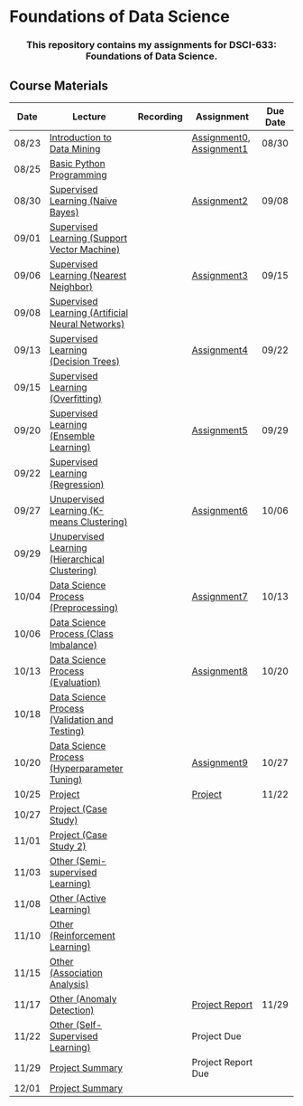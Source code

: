 # Foundations of Data Science

<h3 align="center">This repository contains my assignments for DSCI-633: Foundations of Data Science.</h3>

## Course Materials

| Date  | Lecture                                                                                                                                                  | Recording | Assignment                                                                                                                                                               | Due Date |
|-------|----------------------------------------------------------------------------------------------------------------------------------------------------------|-----------|--------------------------------------------------------------------------------------------------------------------------------------------------------------------------|----------|
| 08/23 | [Introduction to Data Mining](https://docs.google.com/presentation/d/1dmw__r18lqC0m9f3g4BmrRNNL_lBQeoQ1zFRtCfj3HY/edit?usp=sharing)                      |           | [Assignment0](https://github.com/hil-se/fds/blob/master/assignments/assignment0.md), [Assignment1](https://github.com/hil-se/fds/blob/master/assignments/assignment1.md) | 08/30    |
| 08/25 | [Basic Python Programming](https://docs.google.com/presentation/d/1etj8YzgdnxD3tpYzRlynIZDCcfzAZbJUVB51UGaHkJQ/edit?usp=sharing)                         |           |                                                                                                                                                                          |          |
| 08/30 | [Supervised Learning (Naive Bayes)](https://docs.google.com/presentation/d/1tFAiKOXhGZY_3cn3B6Hhnv6IN4I3WAcRdEWHjWfKj7E/edit?usp=sharing)                |           | [Assignment2](https://github.com/hil-se/fds/blob/master/assignments/assignment2.md)                                                                                      | 09/08    |
| 09/01 | [Supervised Learning (Support Vector Machine)](https://docs.google.com/presentation/d/1pVUS4oO4W9064SMW-4IhqguGUZgiUJTHeQ_GSbNxvqU/edit?usp=sharing)     |           |                                                                                                                                                                          |          |
| 09/06 | [Supervised Learning (Nearest Neighbor)](https://docs.google.com/presentation/d/18Ko8AwpP_IIYODpy3BneUgMslGVuP2hNc-okBrMVHmY/edit?usp=sharing)           |           | [Assignment3](https://github.com/hil-se/fds/blob/master/assignments/assignment3.md)                                                                                      | 09/15    |
| 09/08 | [Supervised Learning (Artificial Neural Networks)](https://docs.google.com/presentation/d/12YDV1oa8XS5NkdtPtNzP4vxBnzTzaFJVT5X0d7LJsqE/edit?usp=sharing) |           |                                                                                                                                                                          |          |
| 09/13 | [Supervised Learning (Decision Trees)](https://docs.google.com/presentation/d/14clmZ2QLNvlAc8S8rIO6nifu8iBH2kPP88QfMi3B54Q/edit?usp=sharing)             |           | [Assignment4](https://github.com/hil-se/fds/blob/master/assignments/assignment4.md)                                                                                      | 09/22    |
| 09/15 | [Supervised Learning (Overfitting)](https://docs.google.com/presentation/d/17NVV-nOF1NpR5M2Ordhbb51tyQyri-vfVi9krvi5CXc/edit?usp=sharing)                |           |                                                                                                                                                                          |          |
| 09/20 | [Supervised Learning (Ensemble Learning)](https://docs.google.com/presentation/d/1V2q1tP_1NeR5hVveB_hp5aPpVx1C3n1PD-bxv8VJzb8/edit?usp=sharing)          |           | [Assignment5](https://github.com/hil-se/fds/blob/master/assignments/assignment5.md)                                                                                      | 09/29    |
| 09/22 | [Supervised Learning (Regression)](https://docs.google.com/presentation/d/1_AAhaaOI04so53R0KlxB6J45IZnTIvA8wLw8rlBNdNQ/edit?usp=sharing)                 |           |                                                                                                                                                                          |          |
| 09/27 | [Unupervised Learning (K-means Clustering)](https://docs.google.com/presentation/d/10Aps6HwM3L0_N0yv-qrsPgdJsKCAWLSh5lQl0TkKBwA/edit?usp=sharing)        |           | [Assignment6](https://github.com/hil-se/fds/blob/master/assignments/assignment6.md)                                                                                      | 10/06    |
| 09/29 | [Unupervised Learning (Hierarchical Clustering)](https://docs.google.com/presentation/d/1vm2Z6AMs51vY8_aIWcOKBVYdcT7V-4sKOIRYW_GOGmQ/edit?usp=sharing)   |           |                                                                                                                                                                          |          |
| 10/04 | [Data Science Process (Preprocessing)](https://docs.google.com/presentation/d/1rx8RinmbzJxc7ptfgQJ17ou7BRYG_JFIcGmXzqq6qM8/edit?usp=sharing)             |           | [Assignment7](https://github.com/hil-se/fds/blob/master/assignments/assignment7.md)                                                                                      | 10/13    |
| 10/06 | [Data Science Process (Class Imbalance)](https://docs.google.com/presentation/d/1-sOXnrwrHapYqbS4CMm7OCr8fOIxQOzbOBUFPCmrl7E/edit?usp=sharing)           |           |                                                                                                                                                                          |          |
| 10/13 | [Data Science Process (Evaluation)](https://docs.google.com/presentation/d/11gk6KCGuNgdqSV8k6dHEoWRNhYYExAnF5l16pA2LuFc/edit?usp=sharing)                |           | [Assignment8](https://github.com/hil-se/fds/blob/master/assignments/assignment8.md)                                                                                      | 10/20    |
| 10/18 | [Data Science Process (Validation and Testing)](https://docs.google.com/presentation/d/1g_7KYcv4qT27j6Kd8eagK1fEhr6rUGlXnJuNxZ3KTm8/edit?usp=sharing)    |           |                                                                                                                                                                          |          |
| 10/20 | [Data Science Process (Hyperparameter Tuning)](https://docs.google.com/presentation/d/1w8TVO3AwWrDeY65sDqWxJaHOUjg4tyfbfYfchxHBZH4/edit?usp=sharing)     |           | [Assignment9](https://github.com/hil-se/fds/blob/master/assignments/assignment9.md)                                                                                      | 10/27    |
| 10/25 | [Project](https://docs.google.com/presentation/d/1Fk6CFkC1hyh32b865yctrsSVgHUZXvJsNJklhQdyeiQ/edit?usp=sharing)                                          |           | [Project](https://github.com/hil-se/fds/blob/master/assignments/project.md)                                                                                              | 11/22    |
| 10/27 | [Project (Case Study)](https://docs.google.com/presentation/d/1j3tY_RmdBkbZQcqGQ237Hj4lMs0xsRrN4Q6mhoVHcKo/edit?usp=sharing)                             |           |                                                                                                                                                                          |          |
| 11/01 | [Project (Case Study 2)](https://docs.google.com/presentation/d/1cLT4nOwujE6FkXiJ8CTw3eiP8SfZDUzWp20nRdVpUrs/edit?usp=sharing)                           |           |                                                                                                                                                                          |          |
| 11/03 | [Other (Semi-supervised Learning)](https://docs.google.com/presentation/d/1Sh_hffzSL3s1uN1JXz5MumxPlhxcXM3fqAqel4MaogI/edit?usp=sharing)                 |           |                                                                                                                                                                          |          |
| 11/08 | [Other (Active Learning)](https://docs.google.com/presentation/d/1rJTOuDhh9qLGhww-_7P8UiafHYuEMbBpxPR2gVBrCMQ/edit?usp=sharing)                          |           |                                                                                                                                                                          |          |
| 11/10 | [Other (Reinforcement Learning)](https://docs.google.com/presentation/d/17V9bAffgtSUKe7cqTm3WobFMAS51d5mBIT9nwKpFNgI/edit?usp=sharing)                   |           |                                                                                                                                                                          |          |
| 11/15 | [Other (Association Analysis)](https://docs.google.com/presentation/d/1ruSaePGSPxtE1sYTU-D5NnsY0YoM_mA0VYPmJNydJZY/edit?usp=sharing)                     |           |                                                                                                                                                                          |          |
| 11/17 | [Other (Anomaly Detection)](https://docs.google.com/presentation/d/14RnqD26KPFwOTTMURgBUW_n4zAYPDLq-9YsdeI3B9p0/edit?usp=sharing)                        |           | [Project Report](https://docs.google.com/presentation/d/1mU_p8OV6qT8T7Z2lLxyF1T6HRlMOQpuiAEiEizBfCoM/edit?usp=sharing)                                                   | 11/29    |
| 11/22 | [Other (Self-Supervised Learning)](https://docs.google.com/presentation/d/19_82SE0_Essj2vbk_RUaRa3eXHlZSA2oYwb21_IbXJw/edit?usp=sharing)                 |           | Project Due                                                                                                                                                              |          |
| 11/29 | [Project Summary](https://docs.google.com/spreadsheets/d/1EQM7Pw3G2DYizQmE_ol4eFYYXQ4ZEXR4FDLLb6S28Xc/edit?usp=sharing)                                  |           | Project Report Due                                                                                                                                                       |          |
| 12/01 | [Project Summary](https://docs.google.com/spreadsheets/d/1EQM7Pw3G2DYizQmE_ol4eFYYXQ4ZEXR4FDLLb6S28Xc/edit?usp=sharing)                                  |           |                                                                                                                                                                          |          |
